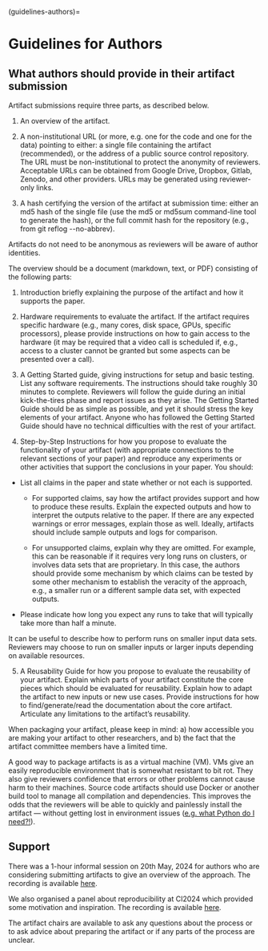 (guidelines-authors)=

# Guidelines for Authors

## What authors should provide in their artifact submission

Artifact submissions require three parts, as described below. 

1. An overview of the artifact.

2. A non-institutional URL (or more, e.g. one for the code and one for the data) pointing to either: a single file containing the artifact (recommended), or the address of a public source control repository. The URL must be non-institutional to protect the anonymity of reviewers. Acceptable URLs can be obtained from Google Drive, Dropbox, Gitlab, Zenodo, and other providers. URLs may be generated using reviewer-only links.

3. A hash certifying the version of the artifact at submission time: either an md5 hash of the single file (use the md5 or md5sum command-line tool to generate the hash), or the full commit hash for the repository (e.g., from git reflog --no-abbrev).

Artifacts do not need to be anonymous as reviewers will be aware of author identities.

The overview should be a document (markdown, text, or PDF) consisting of the following parts:

1. Introduction briefly explaining the purpose of the artifact and how it supports the paper.

2. Hardware requirements to evaluate the artifact. If the artifact requires specific hardware (e.g., many cores, disk space, GPUs, specific processors), please provide instructions on how to gain access to the hardware (it may be required that a video call is scheduled if, e.g., access to a cluster cannot be granted but some aspects can be presented over a call).

3. A Getting Started guide, giving instructions for setup and basic testing. List any software requirements. The instructions should take roughly 30 minutes to complete. Reviewers will follow the guide during an initial kick-the-tires phase and report issues as they arise. The Getting Started Guide should be as simple as possible, and yet it should stress the key elements of your artifact. Anyone who has followed the Getting Started Guide should have no technical difficulties with the rest of your artifact.

4. Step-by-Step Instructions for how you propose to evaluate the functionality of your artifact (with appropriate connections to the relevant sections of your paper) and reproduce any experiments or other activities that support the conclusions in your paper. You should:

* List all claims in the paper and state whether or not each is supported.

    - For supported claims, say how the artifact provides support and how to produce these results. Explain the expected outputs and how to interpret the outputs relative to the paper. If there are any expected warnings or error messages, explain those as well. Ideally, artifacts should include sample outputs and logs for comparison.

    - For unsupported claims, explain why they are omitted. For example, this can be reasonable if it requires very long runs on clusters, or involves data sets that are proprietary. In this case, the authors should provide some mechanism by which claims can be tested by some other mechanism to establish the veracity of the approach, e.g., a smaller run or a different sample data set, with expected outputs.

* Please indicate how long you expect any runs to take that will typically take more than half a minute.

It can be useful to describe how to perform runs on smaller input data sets. Reviewers may choose to run on smaller inputs or larger inputs depending on available resources.

5. A Reusability Guide for how you propose to evaluate the reusability of your artifact. Explain which parts of your artifact constitute the core pieces which should be evaluated for reusability. Explain how to adapt the artifact to new inputs or new use cases. Provide instructions for how to find/generate/read the documentation about the core artifact. Articulate any limitations to the artifact’s reusability.

When packaging your artifact, please keep in mind: a) how accessible you are making your artifact to other researchers, and b) the fact that the artifact committee members have a limited time.

A good way to package artifacts is as a virtual machine (VM). VMs give an easily reproducible environment that is somewhat resistant to bit rot. They also give reviewers confidence that errors or other problems cannot cause harm to their machines. Source code artifacts should use Docker or another build tool to manage all compilation and dependencies. This improves the odds that the reviewers will be able to quickly and painlessly install the artifact — without getting lost in environment issues ([e.g. what Python do I need?!](https://xkcd.com/1987/)).

## Support

There was a 1-hour informal session on 20th May, 2024 for authors who are considering submitting artifacts to give an overview of the approach. The recording is available [here](https://drive.google.com/file/d/1A21CuzRpe7sQcTgc5Hza3Vp5EAWVcmH3/view?usp=sharing).

We also organised a panel about reproducibility at CI2024 which provided some motivation and inspiration. The recording is available [here](https://youtu.be/_cJGsfoKo0w?feature=shared).

The artifact chairs are available to ask any questions about the process or to ask advice about preparing the artifact or if any parts of the process are unclear.